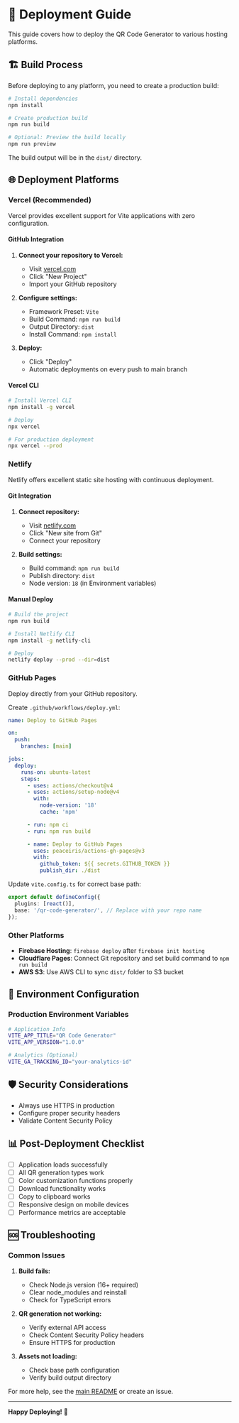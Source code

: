# 🚀 Deployment Guide

This guide covers how to deploy the QR Code Generator to various hosting platforms.

## 🏗️ Build Process

Before deploying to any platform, you need to create a production build:

```bash
# Install dependencies
npm install

# Create production build
npm run build

# Optional: Preview the build locally
npm run preview
```

The build output will be in the `dist/` directory.

## 🌐 Deployment Platforms

### Vercel (Recommended)

Vercel provides excellent support for Vite applications with zero configuration.

#### GitHub Integration

1. **Connect your repository to Vercel:**

   - Visit [vercel.com](https://vercel.com)
   - Click "New Project"
   - Import your GitHub repository

2. **Configure settings:**

   - Framework Preset: `Vite`
   - Build Command: `npm run build`
   - Output Directory: `dist`
   - Install Command: `npm install`

3. **Deploy:**
   - Click "Deploy"
   - Automatic deployments on every push to main branch

#### Vercel CLI

```bash
# Install Vercel CLI
npm install -g vercel

# Deploy
npx vercel

# For production deployment
npx vercel --prod
```

### Netlify

Netlify offers excellent static site hosting with continuous deployment.

#### Git Integration

1. **Connect repository:**

   - Visit [netlify.com](https://netlify.com)
   - Click "New site from Git"
   - Connect your repository

2. **Build settings:**
   - Build command: `npm run build`
   - Publish directory: `dist`
   - Node version: `18` (in Environment variables)

#### Manual Deploy

```bash
# Build the project
npm run build

# Install Netlify CLI
npm install -g netlify-cli

# Deploy
netlify deploy --prod --dir=dist
```

### GitHub Pages

Deploy directly from your GitHub repository.

Create `.github/workflows/deploy.yml`:

```yaml
name: Deploy to GitHub Pages

on:
  push:
    branches: [main]

jobs:
  deploy:
    runs-on: ubuntu-latest
    steps:
      - uses: actions/checkout@v4
      - uses: actions/setup-node@v4
        with:
          node-version: '18'
          cache: 'npm'

      - run: npm ci
      - run: npm run build

      - name: Deploy to GitHub Pages
        uses: peaceiris/actions-gh-pages@v3
        with:
          github_token: ${{ secrets.GITHUB_TOKEN }}
          publish_dir: ./dist
```

Update `vite.config.ts` for correct base path:

```typescript
export default defineConfig({
  plugins: [react()],
  base: '/qr-code-generator/', // Replace with your repo name
});
```

### Other Platforms

- **Firebase Hosting**: `firebase deploy` after `firebase init hosting`
- **Cloudflare Pages**: Connect Git repository and set build command to `npm run build`
- **AWS S3**: Use AWS CLI to sync `dist/` folder to S3 bucket

## 🔧 Environment Configuration

### Production Environment Variables

```bash
# Application Info
VITE_APP_TITLE="QR Code Generator"
VITE_APP_VERSION="1.0.0"

# Analytics (Optional)
VITE_GA_TRACKING_ID="your-analytics-id"
```

## 🛡️ Security Considerations

- Always use HTTPS in production
- Configure proper security headers
- Validate Content Security Policy

## 📊 Post-Deployment Checklist

- [ ] Application loads successfully
- [ ] All QR generation types work
- [ ] Color customization functions properly
- [ ] Download functionality works
- [ ] Copy to clipboard works
- [ ] Responsive design on mobile devices
- [ ] Performance metrics are acceptable

## 🆘 Troubleshooting

### Common Issues

1. **Build fails:**

   - Check Node.js version (16+ required)
   - Clear node_modules and reinstall
   - Check for TypeScript errors

2. **QR generation not working:**

   - Verify external API access
   - Check Content Security Policy headers
   - Ensure HTTPS for production

3. **Assets not loading:**
   - Check base path configuration
   - Verify build output directory

For more help, see the [main README](../README.md) or create an issue.

---

**Happy Deploying!** 🚀
